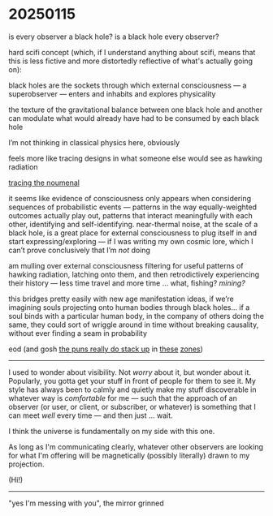 # 20250115

is every observer a black hole? is a black hole every observer?

hard scifi concept (which, if I understand anything about scifi, means that this is less fictive and more distortedly reflective of what's actually going on):

black holes are the sockets through which external consciousness — a superobserver — enters and inhabits and explores physicality

the texture of the gravitational balance between one black hole and another can modulate what would already have had to be consumed by each black hole

I’m not thinking in classical physics here, obviously

feels more like tracing designs in what someone else would see as hawking radiation

[tracing the noumenal](../../2014/pattern-recognition.md#id-2.-your-subconscious-is-better-at-detecting-inconsistencies-than-you-are)

it seems like evidence of consciousness only appears when considering sequences of probabilistic events — patterns in the way equally-weighted outcomes actually play out, patterns that interact meaningfully with each other, identifying and self-identifying. near-thermal noise, at the scale of a black hole, is a great place for external consciousness to plug itself in and start expressing/exploring — if I was writing my own cosmic lore, which I can’t prove conclusively that I’m _not_ doing

am mulling over external consciousness filtering for useful patterns of hawking radiation, latching onto them, and then retrodictively experiencing their history — less time travel and more time … what, fishing? _mining?_

this bridges pretty easily with new age manifestation ideas, if we’re imagining souls projecting onto human bodies through black holes… if a soul binds with a particular human body, in the company of others doing the same, they could sort of wriggle around in time without breaking causality, without ever finding a seam in probability

eod (and gosh [the puns really do stack up](../../2024/12/13.md#id-5-13pm) in [these](https://en.wiktionary.org/wiki/EOD) [zones](14.md#you-10))

***

I used to wonder about visibility. Not _worry_ about it, but wonder about it. Popularly, you gotta get your stuff in front of people for them to see it. My style has always been to calmly and quietly make my stuff discoverable in whatever way is _comfortable_ for me — such that the approach of an observer (or user, or client, or subscriber, or whatever) is something that I can meet _well_ every time — and then just ... wait.

I think the universe is fundamentally on my side with this one.

As long as I'm communicating clearly, whatever other observers are looking for what I'm offering will be magnetically (possibly literally) drawn to my projection.

(Hi!)

***

"yes I'm messing with you", the mirror grinned
